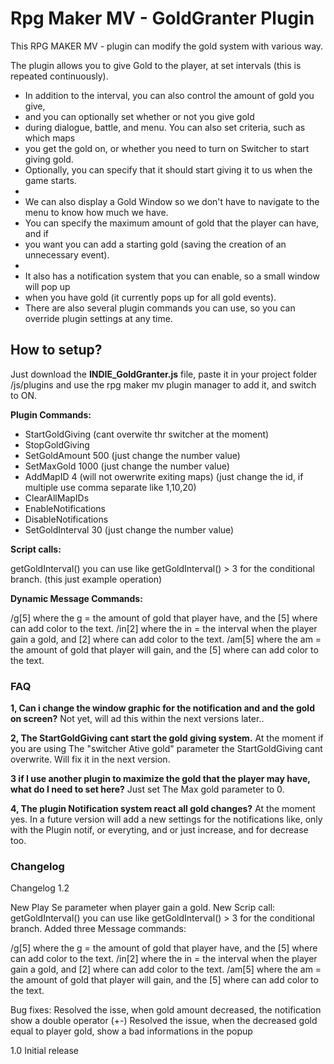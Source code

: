 # Rpg Maker MV - GoldGranter Plugin
This RPG MAKER MV - plugin can modify the gold system with various way.

  The plugin allows you to give Gold to the player, at set intervals (this is repeated continuously).
* In addition to the interval, you can also control the amount of gold you give,
* and you can optionally set whether or not you give gold 
* during dialogue, battle, and menu. You can also set criteria, such as which maps
* you get the gold on, or whether you need to turn on Switcher to start giving gold. 
* Optionally, you can specify that it should start giving it to us when the game starts.
* 
* We can also display a Gold Window so we don't have to navigate to the menu to know how much we have.
* You can specify the maximum amount of gold that the player can have, and if 
* you want you can add a starting gold (saving the creation of an unnecessary event).
*
* It also has a notification system that you can enable, so a small window will pop up 
* when you have gold (it currently pops up for all gold events).
* There are also several plugin commands you can use, so you can override plugin settings at any time.

## How to setup?

Just download the **INDIE_GoldGranter.js** file, paste it in your project folder /js/plugins and use the rpg maker mv plugin manager to add it, and switch to ON.

**Plugin Commands:**

  - StartGoldGiving (cant overwite thr switcher at the moment)
  - StopGoldGiving 
  - SetGoldAmount 500  (just change the number value)
  - SetMaxGold 1000 (just change the number value)
  - AddMapID 4 (will not owerwrite exiting maps) (just change the id, if multiple use comma separate like 1,10,20)
  - ClearAllMapIDs
  - EnableNotifications 
  - DisableNotifications
  - SetGoldInterval 30 (just change the number value)


**Script calls:**

getGoldInterval() you can use like getGoldInterval() > 3 for the conditional branch. (this just example operation)

**Dynamic Message Commands:**

/g[5] where the g = the amount of gold that player have, and the [5] where can add color to the text.
/in[2] where the in = the interval when the player gain a gold, and [2] where can add color to the text.
/am[5] where the am = the amount of gold that player will gain, and the [5] where can add color to the text.

### FAQ

**1, Can i change the window graphic for the notification and and the gold on screen?**
Not yet, will ad this within the next versions later..

**2, The StartGoldGiving cant start the gold giving system.**
At the moment if you are using  The  "switcher Ative gold" parameter the StartGoldGiving cant overwrite. Will fix it in the next version.

**3 if I use another plugin to maximize the gold that the player may have, what do I need to set here?**
Just set The Max gold parameter to 0.

**4, The plugin Notification system react all gold changes?**
At the moment yes. In a future version will add a new settings for the notifications like, only with the Plugin notif,  or everyting, and or just increase, and for decrease too.




### Changelog

Changelog 1.2
 
New Play Se parameter when player gain a gold. 
New Scrip call: getGoldInterval() you can use like getGoldInterval() > 3 for the conditional branch.
Added three Message commands:

/g[5] where the g = the amount of gold that player have, and the [5] where can add color to the text.
/in[2] where the in = the interval when the player gain a gold, and [2] where can add color to the text.
/am[5] where the am = the amount of gold that player will gain, and the [5] where can add color to the text.

Bug fixes:
Resolved the isse, when gold amount decreased, the notification show a double operator (+-)
Resolved the issue, when the decreased gold equal to player gold, show a bad informations in the popup

1.0 Initial release
